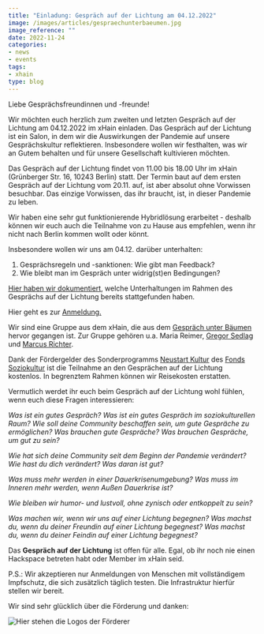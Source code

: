 ```yaml
---
title: "Einladung: Gespräch auf der Lichtung am 04.12.2022"
image: /images/articles/gespraechunterbaeumen.jpg
image_reference: ""
date: 2022-11-24
categories:
- news
- events
tags:
- xhain
type: blog
---
```


Liebe Gesprächsfreundinnen und -freunde!

Wir möchten euch herzlich zum zweiten und letzten Gespräch auf der Lichtung am 04.12.2022 im xHain einladen. Das Gespräch auf der Lichtung ist ein Salon, in dem wir die Auswirkungen der Pandemie auf unsere Gesprächskultur reflektieren. Insbesondere wollen wir festhalten, was wir an Gutem behalten und für unsere Gesellschaft kultivieren möchten.

Das Gespräch auf der Lichtung findet von 11.00 bis 18.00 Uhr im xHain (Grünberger Str. 16, 10243 Berlin) statt. Der Termin baut auf dem ersten Gespräch auf der Lichtung vom 20.11. auf, ist aber absolut ohne Vorwissen besuchbar. Das einzige Vorwissen, das ihr braucht, ist, in dieser Pandemie zu leben. 

Wir haben eine sehr gut funktionierende Hybridlösung erarbeitet - deshalb können wir euch auch die Teilnahme von zu Hause aus empfehlen, wenn ihr nicht nach Berlin kommen wollt oder könnt.

Insbesondere wollen wir uns am 04.12. darüber unterhalten:
1. Gesprächsregeln und -sanktionen: Wie gibt man Feedback?
2. Wie bleibt man im Gespräch unter widrig(st)en Bedingungen?

[Hier haben wir dokumentiert](https://wiki.x-hain.de/en/Events/Gespr%C3%A4ch-auf-der-Lichtung), welche Unterhaltungen im Rahmen des Gesprächs auf der Lichtung bereits stattgefunden haben.

Hier geht es zur [Anmeldung.](https://files.x-hain.de/apps/forms/YCooT9AfZCFcWSz7)

Wir sind eine Gruppe aus dem xHain, die aus dem [Gespräch unter Bäumen](https://wiki.x-hain.de/de/Events/Gespr%C3%A4chunterB%C3%A4umen) hervor gegangen ist. Zur Gruppe gehören u.a. Maria Reimer, [Gregor Sedlag](https://twitter.com/gregorsedlag) und [Marcus Richter](https://twitter.com/monoxyd). 

Dank der Fördergelder des Sonderprogramms [Neustart Kultur](https://www.fonds-soziokultur.de/gefoerderte-projekte/sonderprogramm-neustart-kultur.html) des [Fonds Soziokultur](https://www.fonds-soziokultur.de/) ist die Teilnahme an den Gesprächen auf der Lichtung kostenlos. In begrenztem Rahmen können wir Reisekosten erstatten.

Vermutlich werdet ihr euch beim Gespräch auf der Lichtung wohl fühlen, wenn euch diese Fragen interessieren: 

*Was ist ein gutes Gespräch? Was ist ein gutes Gespräch im soziokulturellen Raum? Wie soll deine Community beschaffen sein, um gute Gespräche zu ermöglichen? Was brauchen gute Gespräche? Was brauchen Gespräche, um gut zu sein?*

*Wie hat sich deine Community seit dem Beginn der Pandemie verändert? Wie hast du dich verändert? Was daran ist gut?*

*Was muss mehr werden in einer Dauerkrisenumgebung? Was muss im Inneren mehr werden, wenn Außen Dauerkrise ist?*

*Wie bleiben wir humor- und lustvoll, ohne zynisch oder entkoppelt zu sein?*

*Was machen wir, wenn wir uns auf einer Lichtung begegnen? Was machst du, wenn du deiner Freundin auf einer Lichtung begegnest? Was machst du, wenn du deiner Feindin auf einer Lichtung begegnest?*

Das **Gespräch auf der Lichtung** ist offen für alle. Egal, ob ihr noch nie einen Hackspace betreten habt oder Member im xHain seid. 

P.S.: Wir akzeptieren nur Anmeldungen von Menschen mit vollständigem Impfschutz, die sich zusätzlich täglich testen. Die Infrastruktur hierfür stellen wir bereit.

Wir sind sehr glücklich über die Förderung und danken:

![Hier stehen die Logos der Förderer](/images/articles/logopaket3.png)

